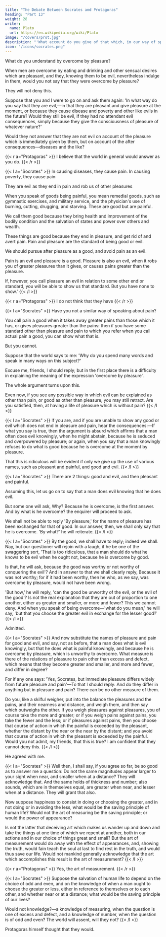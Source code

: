 ```yaml
---
title: "The Debate Between Socrates and Protagoras"
heading: "Part 13"
weight: 28
writer:
  name: Plato
  url: https://en.wikipedia.org/wiki/Plato
image: "/covers/prot.jpg"
description: "'What account do you give of that which, in our way of speaking, is termed being overcome by pleasure?'"
icon: "/icons/socrates.png"
---
```




What do you understand by  overcome by pleasure? 

<!-- I should answer thus: Listen, and Protagoras and I will endeavour to show you.  -->

When men are overcome by eating and drinking and other sensual desires which are pleasant, and they, knowing them to be evil, nevertheless indulge in them, would you not say that they were overcome by pleasure? 

They will not deny this. 

Suppose that you and I were to go on and ask them again: 'In what way do you say that they are evil,—in that they are pleasant and give pleasure at the moment, or because they cause disease and poverty and other like evils in the future? Would they still be evil, if they had no attendant evil consequences, simply because they give the consciousness of pleasure of whatever nature?'

Would they not answer that they are not evil on account of the pleasure which is immediately given by them, but on account of the after consequences—diseases and the like?


{{< r a="Protagoras" >}}
I believe that the world in general would answer as you do.
{{< /r >}}


{{< l a="Socrates" >}}
In causing diseases, they cause pain. In causing poverty, they cause pain

They are evil as they end in pain and rob us of other pleasures

When you speak of goods being painful, you mean remedial goods, such as gymnastic exercises, and military service, and the physician's use of burning, cutting, drugging, and starving. These are good but are painful. 

We call them good because they bring health and improvement of the bodily condition and the salvation of states and power over others and wealth.

These things are good because they end in pleasure, and get rid of and avert pain. Pain and pleasure are the standard of being good or evil.

We should pursue after pleasure as a good, and avoid pain as an evil.

Pain is an evil and pleasure is a good. Pleasure is also an evil, when it robs you of greater pleasures than it gives, or causes pains greater than the pleasure. 

If, however, you call pleasure an evil in relation to some other end or standard, you will be able to show us that standard. But you have none to show.'
{{< /l >}}


{{< r a="Protagoras" >}}
I do not think that they have
{{< /r >}}


{{< l a="Socrates" >}}
Have you not a similar way of speaking about pain?

You call pain a good when it takes away greater pains than those which it has, or gives pleasures greater than the pains: then if you have some standard other than pleasure and pain to which you refer when you call actual pain a good, you can show what that is.

But you cannot.

Suppose that the world says to me: 'Why do you spend many words and speak in many ways on this subject?' 

Excuse me, friends, I should reply; but in the first place there is a difficulty in explaining the meaning of the expression 'overcome by pleasure'.

The whole argument turns upon this.

Even now, if you see any possible way in which evil can be explained as other than pain, or good as other than pleasure, you may still retract. Are you satisfied, then, at having a life of pleasure which is without pain?
{{< /l >}}


{{< l a="Socrates" >}}
If you are, and if you are unable to show any good or evil which does not end in pleasure and pain, hear the consequences:—If what you say is true, then the argument is absurd which affirms that a man often does evil knowingly, when he might abstain, because he is seduced and overpowered by pleasure; or again, when you say that a man knowingly refuses to do what is good because he is overcome at the moment by pleasure. 

That this is ridiculous will be evident if only we give up the use of various names, such as pleasant and painful, and good and evil.
{{< /l >}}


{{< l a="Socrates" >}}
There are 2 things: good and evil, and then pleasant and painful.

Assuming this, let us go on to say that a man does evil knowing that he does evil. 

But some one will ask, Why? Because he is overcome, is the first answer. And by what is he overcome? the enquirer will proceed to ask.

We shall not be able to reply 'By pleasure,' for the name of pleasure has been exchanged for that of good. In our answer, then, we shall only say that he is overcome. 'By what?' he will reiterate.
{{< /l >}}



{{< l a="Socrates" >}}
By the good, we shall have to reply; indeed we shall. Nay, but our questioner will rejoin with a laugh, if he be one of the swaggering sort, 'That is too ridiculous, that a man should do what he knows to be evil when he ought not, because he is overcome by good.

Is that, he will ask, because the good was worthy or not worthy of conquering the evil'? And in answer to that we shall clearly reply, Because it was not worthy; for if it had been worthy, then he who, as we say, was overcome by pleasure, would not have been wrong. 

'But how,' he will reply, 'can the good be unworthy of the evil, or the evil of the good'? Is not the real explanation that they are out of proportion to one another, either as greater and smaller, or more and fewer? This we cannot deny. And when you speak of being overcome—'what do you mean,' he will say, 'but that you choose the greater evil in exchange for the lesser good?' 
{{< /l >}}

Admitted. 


{{< l a="Socrates" >}}
And now substitute the names of pleasure and pain for good and evil, and say, not as before, that a man does what is evil knowingly, but that he does what is painful knowingly, and because he is overcome by pleasure, which is unworthy to overcome. What measure is there of the relations of pleasure to pain other than excess and defect, which means that they become greater and smaller, and more and fewer, and differ in degree?

For if any one says: 'Yes, Socrates, but immediate pleasure differs widely from future pleasure and pain'—To that I should reply: And do they differ in anything but in pleasure and pain? There can be no other measure of them.

Do you, like a skilful weigher, put into the balance the pleasures and the pains, and their nearness and distance, and weigh them, and then say which outweighs the other. If you weigh pleasures against pleasures, you of course take the more and greater; or if you weigh pains against pains, you take the fewer and the less; or if pleasures against pains, then you choose that course of action in which the painful is exceeded by the pleasant, whether the distant by the near or the near by the distant; and you avoid that course of action in which the pleasant is exceeded by the painful. Would you not admit, my friends, that this is true? I am confident that they cannot deny this.
{{< /l >}}

He agreed with me.

{{< l a="Socrates" >}}
Well then, I shall say, if you agree so far, be so good as to answer me a question: Do not the same magnitudes appear larger to your sight when near, and smaller when at a distance? They will acknowledge that. And the same holds of thickness and number; also sounds, which are in themselves equal, are greater when near, and lesser when at a distance. They will grant that also.

Now suppose happiness to consist in doing or choosing the greater, and in not doing or in avoiding the less, what would be the saving principle of human life? Would not the art of measuring be the saving principle; or would the power of appearance?

Is not the latter that deceiving art which makes us wander up and down and take the things at one time of which we repent at another, both in our actions and in our choice of things great and small? But the art of measurement would do away with the effect of appearances, and, showing the truth, would fain teach the soul at last to find rest in the truth, and would thus save our life. Would not mankind generally acknowledge that the art which accomplishes this result is the art of measurement?
{{< /l >}}


{{< r a="Protagoras" >}}
Yes, the art of measurement.
{{< /r >}}


{{< l a="Socrates" >}}
Suppose the salvation of human life to depend on the choice of odd and even, and on the knowledge of when a man ought to choose the greater or less, either in reference to themselves or to each other, and whether near or at a distance; what would be the saving principle of our lives?

Would not knowledge?—a knowledge of measuring, when the question is one of excess and defect, and a knowledge of number, when the question is of odd and even? The world will assent, will they not?
{{< /l >}}

Protagoras himself thought that they would.
